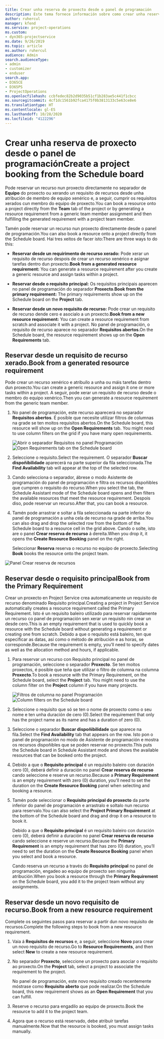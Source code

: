 ```yaml
---
title: Crear unha reserva de proxecto desde o panel de programación
description: Este tema fornece información sobre como crear unha reserva de proxecto desde o panel de programación.
author: ruhercul
manager: kfend
ms.service: project-operations
ms.custom:
- dyn365-projectservice
ms.date: 9/26/2019
ms.topic: article
ms.author: ruhercul
audience: Admin
search.audienceType:
- admin
- customizer
- enduser
search.app:
- D365CE
- D365PS
- ProjectOperations
ms.openlocfilehash: ccbfedec82b2d9035b51cf1b283ae5c441f1cbcc
ms.sourcegitcommit: 4cf1dc1561b92fca4175f0b3813133c5e63ce8e6
ms.translationtype: HT
ms.contentlocale: gl-ES
ms.lasthandoff: 10/28/2020
ms.locfileid: "4122296"
---
```

# <a name="create-a-project-booking-from-the-schedule-board"></a><span data-ttu-id="49672-103">Crear unha reserva de proxecto desde o panel de programación</span><span class="sxs-lookup"><span data-stu-id="49672-103">Create a project booking from the Schedule board</span></span>

<span data-ttu-id="49672-104">Pode reservar un recurso nun proxecto directamente no separador de **Equipo** do proxecto ou xerando un requisito de recursos desde unha atribución de membro de equipo xenérico e, a seguir, cumprir os requisitos xerados cun membro do equipo de proxecto.</span><span class="sxs-lookup"><span data-stu-id="49672-104">You can book a resource onto a project directly from the **Team** tab of the project or by generating a resource requirement from a generic team member assignment and then fulfilling the generated requirement with a project team member.</span></span>

<span data-ttu-id="49672-105">Tamén pode reservar un recurso nun proxecto directamente desde o panel de programación.</span><span class="sxs-lookup"><span data-stu-id="49672-105">You can also book a resource onto a project directly from the Schedule board.</span></span> <span data-ttu-id="49672-106">Hai tres xeitos de facer isto:</span><span class="sxs-lookup"><span data-stu-id="49672-106">There are three ways to do this:</span></span>

- <span data-ttu-id="49672-107">**Reservar desde un requirimento de recurso xerado:** Pode xerar un requisito de recurso despois de crear un recurso xenérico e asignar tarefas dentro dun proxecto.</span><span class="sxs-lookup"><span data-stu-id="49672-107">**Book from a generated resource requirement:** You can generate a resource requirement after you create a generic resource and assign tasks within a project.</span></span>

- <span data-ttu-id="49672-108">**Reservar desde o requisito principal:** Os requisitos principais aparecen no panel de programación do separador **Proxecto**.</span><span class="sxs-lookup"><span data-stu-id="49672-108">**Book from the primary requirement:** The primary requirements show up on the Schedule board on the **Project** tab.</span></span> 

- <span data-ttu-id="49672-109">**Reservar desde un novo requisito de recurso:** Pode crear un requisito de recurso dende cero e asocialo a un proxecto.</span><span class="sxs-lookup"><span data-stu-id="49672-109">**Book from a new resource requirement:** You can create a resource requirement from scratch and associate it with a project.</span></span> <span data-ttu-id="49672-110">No panel de programación, o requisito de recurso aparece no separador **Requisitos abertos**.</span><span class="sxs-lookup"><span data-stu-id="49672-110">On the Schedule board, the resource requirement shows up on the **Open Requirements** tab.</span></span>

## <a name="book-from-a-generated-resource-requirement"></a><span data-ttu-id="49672-111">Reservar desde un requisito de recurso xerado.</span><span class="sxs-lookup"><span data-stu-id="49672-111">Book from a generated resource requirement</span></span>

<span data-ttu-id="49672-112">Pode crear un recurso xenérico e atribuílo a unha ou máis tarefas dentro dun proxecto.</span><span class="sxs-lookup"><span data-stu-id="49672-112">You can create a generic resource and assign it one or more tasks within a project.</span></span> <span data-ttu-id="49672-113">A seguir, pode xerar un requisito de recurso desde o membro do equipo xenérico.</span><span class="sxs-lookup"><span data-stu-id="49672-113">Then you can generate a resource requirement from the generic team member.</span></span> 

1.  <span data-ttu-id="49672-114">No panel de programación, este recurso aparecerá no separador **Requisitos abertos**. É posible que necesite utilizar filtros de columnas na grade se ten moitos requisitos abertos.</span><span class="sxs-lookup"><span data-stu-id="49672-114">On the Schedule board, this resource will show up on the **Open Requirements** tab. You might need to use column filters on the grid if you have many open requirements.</span></span> 

    <span data-ttu-id="49672-115">![Abrir o separador Requisitos no panel Programación](media/FAQ-Project-Booking-Schedule-Board-1.png "Captura da táboa de reservas e atribucións")</span><span class="sxs-lookup"><span data-stu-id="49672-115">![Open Requirements tab on the Schedule board](media/FAQ-Project-Booking-Schedule-Board-1.png "Screenshot of bookings and assignments table")</span></span>

2. <span data-ttu-id="49672-116">Seleccione o requisito.</span><span class="sxs-lookup"><span data-stu-id="49672-116">Select the requirement.</span></span> <span data-ttu-id="49672-117">O separador **Buscar dispoñibilidade** aparecerá na parte superior da fila seleccionada.</span><span class="sxs-lookup"><span data-stu-id="49672-117">The **Find Availability** tab will appear at the top of the selected row.</span></span>
 
3. <span data-ttu-id="49672-118">Cando selecciona o separador, ábrese o modo Asistente de programación do panel de programación e filtra os recursos dispoñibles que cumpren o requisito do recurso.</span><span class="sxs-lookup"><span data-stu-id="49672-118">When you select the tab, the Schedule Assistant mode of the Schedule board opens and then filters the available resources that meet the resource requirement.</span></span> <span data-ttu-id="49672-119">Despois diso, pode reservar un recurso.</span><span class="sxs-lookup"><span data-stu-id="49672-119">After that, you can book a resource.</span></span>

4. <span data-ttu-id="49672-120">Tamén pode arrastrar e soltar a fila seleccionada na parte inferior do panel de programación a unha cela de recurso na grade de arriba.</span><span class="sxs-lookup"><span data-stu-id="49672-120">You can also drag and drop the selected row from the bottom of the Schedule board to a resource cell in the grid above.</span></span> <span data-ttu-id="49672-121">Cando o solte, isto are o panel **Crear reserva de recurso** á dereita.</span><span class="sxs-lookup"><span data-stu-id="49672-121">When you drop it, it opens the **Create Resource Booking** panel on the right.</span></span>

    <span data-ttu-id="49672-122">Seleccionar **Reserva** reserva o recurso no equipo de proxecto.</span><span class="sxs-lookup"><span data-stu-id="49672-122">Selecting **Book** books the resource onto the project team.</span></span>

![Panel Crear reserva de recursos](media/FAQ-Project-Booking-Schedule-Board-6.png "")
 

## <a name="book-from-the-primary-requirement"></a><span data-ttu-id="49672-124">Reservar desde o requisito principal</span><span class="sxs-lookup"><span data-stu-id="49672-124">Book from the Primary Requirement</span></span>

<span data-ttu-id="49672-125">Crear un proxecto en Project Service crea automaticamente un requisito de recurso denominado Requisito principal.</span><span class="sxs-lookup"><span data-stu-id="49672-125">Creating a project in Project Service automatically creates a resource requirement called the Primary Requirement.</span></span> <span data-ttu-id="49672-126">Isto é un requisito baleiro utilizado para reservar rapidamente un recurso co panel de programación sen xerar un requisito nin crear un desde cero.</span><span class="sxs-lookup"><span data-stu-id="49672-126">This is an empty requirement that is used to quickly book a resource with the Schedule board without generating a requirement or creating one from scratch.</span></span> <span data-ttu-id="49672-127">Debido a que o requisito está baleiro, ten que especificar as datas, así como o método de atribución e as horas, se corresponde.</span><span class="sxs-lookup"><span data-stu-id="49672-127">Because the requirement is empty, you’ll need to specify dates as well as the allocation method and hours, if applicable.</span></span> 

1. <span data-ttu-id="49672-128">Para reservar un recurso con Requisito principal no panel de programación, seleccione o separador **Proxecto**. Se ten moitos proxectos, é posible que teña que utilizar o filtro de columna na columna **Proxecto**.</span><span class="sxs-lookup"><span data-stu-id="49672-128">To book a resource with the Primary Requirement, on the Schedule board, select the **Project** tab. You might need to use the column filter on the **Project** column if you have many projects.</span></span>

   <span data-ttu-id="49672-129">![Filtros de columna no panel Programación](media/FAQ-Project-Booking-Schedule-Board-2.png "Captura da táboa de reservas e atribucións")</span><span class="sxs-lookup"><span data-stu-id="49672-129">![Column filters on the Schedule board](media/FAQ-Project-Booking-Schedule-Board-2.png "Screenshot of bookings and assignments table")</span></span>

2. <span data-ttu-id="49672-130">Seleccione o requisito que só se ten o nome de proxecto como o seu nome e ten unha duración de cero (0).</span><span class="sxs-lookup"><span data-stu-id="49672-130">Select the requirement that only has the project name as its name and has a duration of zero (0).</span></span>

3. <span data-ttu-id="49672-131">Seleccione o separador **Buscar dispoñibilidade** que aparece na fila.</span><span class="sxs-lookup"><span data-stu-id="49672-131">Select the **Find Availability** tab that appears on the row.</span></span> <span data-ttu-id="49672-132">Isto pon o panel de programación no modo de Asistente de programación e mostra os recursos dispoñibles que se poden reservar no proxecto.</span><span class="sxs-lookup"><span data-stu-id="49672-132">This puts the Schedule board in Schedule Assistant mode and shows the available resources that can be booked onto the project.</span></span>

4. <span data-ttu-id="49672-133">Debido a que o **Requisito principal** é un requisito baleiro con duración cero (0), deberá definir a duración no panel **Crear reserva de recurso** cando seleccione e reserve un recurso.</span><span class="sxs-lookup"><span data-stu-id="49672-133">Because a **Primary Requirement** is an empty requirement with zero (0) duration, you’ll need to set the duration on the **Create Resource Booking** panel when selecting and booking a resource.</span></span>

5. <span data-ttu-id="49672-134">Tamén pode seleccionar o **Requisito principal do proxecto** da parte inferior do panel de programación e arrastralo e soltalo nun recurso para reservalo.</span><span class="sxs-lookup"><span data-stu-id="49672-134">You can also select the **Project Primary Requirement** at the bottom of the Schedule board and drag and drop it on a resource to book it.</span></span>
 
    <span data-ttu-id="49672-135">Debido a que o **Requisito principal** é un requisito baleiro con duración cero (0), deberá definir a duración no panel **Crear reserva de recurso** cando seleccione e reserve un recurso.</span><span class="sxs-lookup"><span data-stu-id="49672-135">Because the **Primary Requirement** is an empty requirement that has zero (0) duration, you’ll need to set the duration on the **Create Resource Booking** panel when you select and book a resource.</span></span>
 
    <span data-ttu-id="49672-136">Cando reserva un recurso a través do **Requisito principal** no panel de programación, engadeo ao equipo de proxecto sen ningunha atribución.</span><span class="sxs-lookup"><span data-stu-id="49672-136">When you book a resource through the **Primary Requirement** on the Schedule board, you add it to the project team without any assignments.</span></span>
 
## <a name="book-from-a-new-resource-requirement"></a><span data-ttu-id="49672-137">Reservar desde un novo requisito de recurso.</span><span class="sxs-lookup"><span data-stu-id="49672-137">Book from a new resource requirement</span></span>
<span data-ttu-id="49672-138">Complete os seguintes pasos para reservar a partir dun novo requisito de recursos.</span><span class="sxs-lookup"><span data-stu-id="49672-138">Complete the following steps to book from a new resource requirement.</span></span> 

1. <span data-ttu-id="49672-139">Vaia á **Requisitos de recursos** e, a seguir, seleccione **Novo** para crear un novo requisito de recurso.</span><span class="sxs-lookup"><span data-stu-id="49672-139">Go to **Resource Requirements**, and then select **New** to create a new resource requirement.</span></span>

2. <span data-ttu-id="49672-140">No separador **Proxecto**, seleccione un proxecto para asociar o requisito ao proxecto.</span><span class="sxs-lookup"><span data-stu-id="49672-140">On the **Project** tab, select a project to associate the requirement to the project.</span></span>
 
    <span data-ttu-id="49672-141">No panel de programación, este novo requisito creado recentemente móstrase como **Requisito aberto** que pode realizar.</span><span class="sxs-lookup"><span data-stu-id="49672-141">On the Schedule board, this new requirement shows as an **Open Requirement** that you can fulfill.</span></span>

3. <span data-ttu-id="49672-142">Reserve o recurso para engadilo ao equipo de proxecto.</span><span class="sxs-lookup"><span data-stu-id="49672-142">Book the resource to add it to the project team.</span></span>

4. <span data-ttu-id="49672-143">Agora que o recurso está reservado, debe atribuír tarefas manualmente.</span><span class="sxs-lookup"><span data-stu-id="49672-143">Now that the resource is booked, you must assign tasks manually.</span></span>

